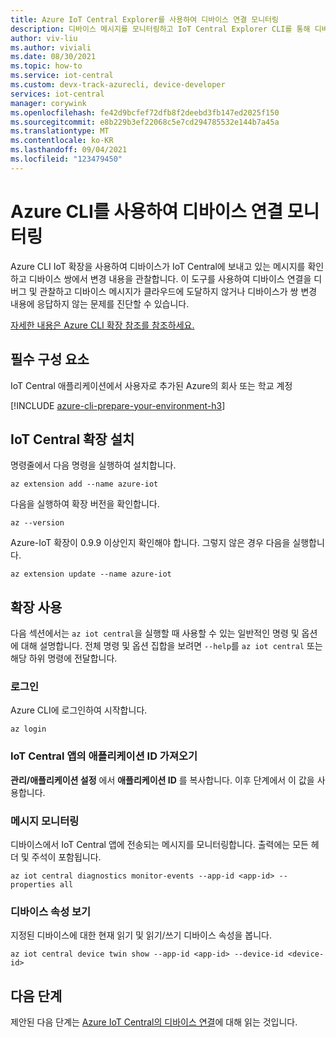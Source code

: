 ```yaml
---
title: Azure IoT Central Explorer를 사용하여 디바이스 연결 모니터링
description: 디바이스 메시지를 모니터링하고 IoT Central Explorer CLI를 통해 디바이스 쌍 변경 내용을 관찰합니다.
author: viv-liu
ms.author: viviali
ms.date: 08/30/2021
ms.topic: how-to
ms.service: iot-central
ms.custom: devx-track-azurecli, device-developer
services: iot-central
manager: corywink
ms.openlocfilehash: fe42d9bcfef72dfb8f2deebd3fb147ed2025f150
ms.sourcegitcommit: e8b229b3ef22068c5e7cd294785532e144b7a45a
ms.translationtype: MT
ms.contentlocale: ko-KR
ms.lasthandoff: 09/04/2021
ms.locfileid: "123479450"
---
```

# <a name="monitor-device-connectivity-using-azure-cli"></a>Azure CLI를 사용하여 디바이스 연결 모니터링

Azure CLI IoT 확장을 사용하여 디바이스가 IoT Central에 보내고 있는 메시지를 확인하고 디바이스 쌍에서 변경 내용을 관찰합니다. 이 도구를 사용하여 디바이스 연결을 디버그 및 관찰하고 디바이스 메시지가 클라우드에 도달하지 않거나 디바이스가 쌍 변경 내용에 응답하지 않는 문제를 진단할 수 있습니다.

[자세한 내용은 Azure CLI 확장 참조를 참조하세요.](/cli/azure/iot/central)

## <a name="prerequisites"></a>필수 구성 요소

IoT Central 애플리케이션에서 사용자로 추가된 Azure의 회사 또는 학교 계정

[!INCLUDE [azure-cli-prepare-your-environment-h3](../../../includes/azure-cli-prepare-your-environment-h3.md)]

## <a name="install-the-iot-central-extension"></a>IoT Central 확장 설치

명령줄에서 다음 명령을 실행하여 설치합니다.

```azurecli
az extension add --name azure-iot
```

다음을 실행하여 확장 버전을 확인합니다.

```azurecli
az --version
```

Azure-IoT 확장이 0.9.9 이상인지 확인해야 합니다. 그렇지 않은 경우 다음을 실행합니다.

```azurecli
az extension update --name azure-iot
```

## <a name="using-the-extension"></a>확장 사용

다음 섹션에서는 `az iot central`을 실행할 때 사용할 수 있는 일반적인 명령 및 옵션에 대해 설명합니다. 전체 명령 및 옵션 집합을 보려면 `--help`를 `az iot central` 또는 해당 하위 명령에 전달합니다.

### <a name="login"></a>로그인

Azure CLI에 로그인하여 시작합니다. 

```azurecli
az login
```

### <a name="get-the-application-id-of-your-iot-central-app"></a>IoT Central 앱의 애플리케이션 ID 가져오기
**관리/애플리케이션 설정** 에서 **애플리케이션 ID** 를 복사합니다. 이후 단계에서 이 값을 사용합니다.

### <a name="monitor-messages"></a>메시지 모니터링
디바이스에서 IoT Central 앱에 전송되는 메시지를 모니터링합니다. 출력에는 모든 헤더 및 주석이 포함됩니다.

```azurecli
az iot central diagnostics monitor-events --app-id <app-id> --properties all
```

### <a name="view-device-properties"></a>디바이스 속성 보기
지정된 디바이스에 대한 현재 읽기 및 읽기/쓰기 디바이스 속성을 봅니다.

```azurecli
az iot central device twin show --app-id <app-id> --device-id <device-id>
```

## <a name="next-steps"></a>다음 단계

제안된 다음 단계는 [Azure IoT Central의 디바이스 연결](./concepts-get-connected.md)에 대해 읽는 것입니다.